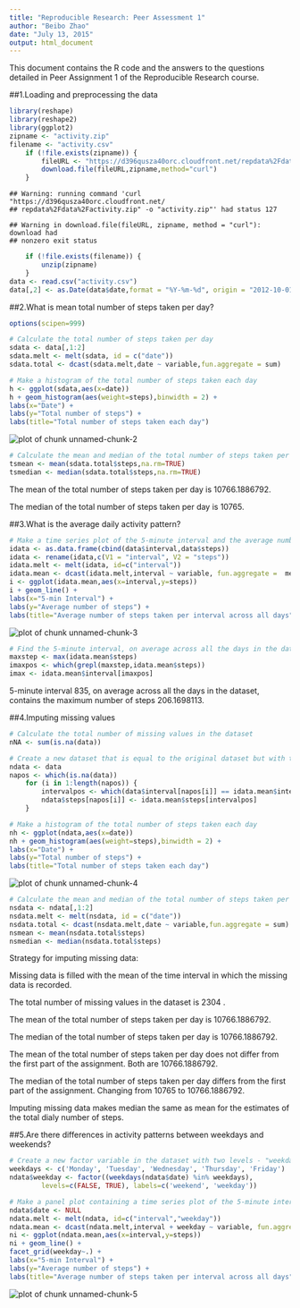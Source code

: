 ```yaml
---
title: "Reproducible Research: Peer Assessment 1"
author: "Beibo Zhao"
date: "July 13, 2015"
output: html_document
---
```


This document contains the R code and the answers to the questions detailed
in Peer Assignment 1 of the Reproducible Research course.

##1.Loading and preprocessing the data


```r
library(reshape)
library(reshape2)
library(ggplot2)
zipname <- "activity.zip"
filename <- "activity.csv"
    if (!file.exists(zipname)) {
        fileURL <- "https://d396qusza40orc.cloudfront.net/repdata%2Fdata%2Factivity.zip"
        download.file(fileURL,zipname,method="curl")
    }
```

```
## Warning: running command 'curl "https://d396qusza40orc.cloudfront.net/
## repdata%2Fdata%2Factivity.zip" -o "activity.zip"' had status 127
```

```
## Warning in download.file(fileURL, zipname, method = "curl"): download had
## nonzero exit status
```

```r
    if (!file.exists(filename)) {
        unzip(zipname)
    }
data <- read.csv("activity.csv")
data[,2] <- as.Date(data$date,format = "%Y-%m-%d", origin = "2012-10-01")
```

##2.What is mean total number of steps taken per day?


```r
options(scipen=999)

# Calculate the total number of steps taken per day
sdata <- data[,1:2]
sdata.melt <- melt(sdata, id = c("date"))
sdata.total <- dcast(sdata.melt,date ~ variable,fun.aggregate = sum)

# Make a histogram of the total number of steps taken each day
h <- ggplot(sdata,aes(x=date))
h + geom_histogram(aes(weight=steps),binwidth = 2) +
labs(x="Date") +
labs(y="Total number of steps") +
labs(title="Total number of steps taken each day")
```

![plot of chunk unnamed-chunk-2](figure/unnamed-chunk-2-1.png) 

```r
# Calculate the mean and median of the total number of steps taken per day
tsmean <- mean(sdata.total$steps,na.rm=TRUE)
tsmedian <- median(sdata.total$steps,na.rm=TRUE)
```

The mean of the total number of steps taken per day is 10766.1886792.

The median of the total number of steps taken per day is 10765.

##3.What is the average daily activity pattern?


```r
# Make a time series plot of the 5-minute interval and the average number of steps taken, averaged across all days
idata <- as.data.frame(cbind(data$interval,data$steps))
idata <- rename(idata,c(V1 = "interval", V2 = "steps"))
idata.melt <- melt(idata, id=c("interval"))
idata.mean <- dcast(idata.melt,interval ~ variable, fun.aggregate =  mean,na.rm = TRUE)
i <- ggplot(idata.mean,aes(x=interval,y=steps))
i + geom_line() +
labs(x="5-min Interval") +
labs(y="Average number of steps") +
labs(title="Average number of steps taken per interval across all days")
```

![plot of chunk unnamed-chunk-3](figure/unnamed-chunk-3-1.png) 

```r
# Find the 5-minute interval, on average across all the days in the dataset, contains the maximum number of steps
maxstep <- max(idata.mean$steps)
imaxpos <- which(grepl(maxstep,idata.mean$steps))
imax <- idata.mean$interval[imaxpos]
```

5-minute interval 835,  on average across all the days in the dataset, contains the maximum number of steps 206.1698113.

##4.Imputing missing values


```r
# Calculate the total number of missing values in the dataset 
nNA <- sum(is.na(data))

# Create a new dataset that is equal to the original dataset but with the missing data filled in using mean for that time interval
ndata <- data
napos <- which(is.na(data))
    for (i in 1:length(napos)) {
        intervalpos <- which(data$interval[napos[i]] == idata.mean$interval)
        ndata$steps[napos[i]] <- idata.mean$steps[intervalpos]
    }

# Make a histogram of the total number of steps taken each day
nh <- ggplot(ndata,aes(x=date))
nh + geom_histogram(aes(weight=steps),binwidth = 2) +
labs(x="Date") +
labs(y="Total number of steps") +
labs(title="Total number of steps taken each day")
```

![plot of chunk unnamed-chunk-4](figure/unnamed-chunk-4-1.png) 

```r
# Calculate the mean and median of the total number of steps taken per day
nsdata <- ndata[,1:2]
nsdata.melt <- melt(nsdata, id = c("date"))
nsdata.total <- dcast(nsdata.melt,date ~ variable,fun.aggregate = sum)
nsmean <- mean(nsdata.total$steps)
nsmedian <- median(nsdata.total$steps)
```

Strategy for imputing missing data:

Missing data is filled with the mean of the time interval in which the missing data is recorded.


The total number of missing values in the dataset is 2304 .

The mean of the total number of steps taken per day is 10766.1886792.

The median of the total number of steps taken per day is 10766.1886792.

The mean of the total number of steps taken per day does not differ from the first part of the assignment. Both are 10766.1886792.

The median of the total number of steps taken per day differs from the first part of the assignment. Changing from 10765 to 10766.1886792.

Imputing missing data makes median the same as mean for the estimates of the
total dialy number of steps. 

##5.Are there differences in activity patterns between weekdays and weekends?


```r
# Create a new factor variable in the dataset with two levels - "weekday" and "weekend" indicating whether a given date is a weekday or weekend day
weekdays <- c('Monday', 'Tuesday', 'Wednesday', 'Thursday', 'Friday')
ndata$weekday <- factor((weekdays(ndata$date) %in% weekdays),
        levels=c(FALSE, TRUE), labels=c('weekend', 'weekday'))

# Make a panel plot containing a time series plot of the 5-minute interval (x-axis) and the average number of steps taken, averaged across all weekday days or weekend days (y-axis).
ndata$date <- NULL
ndata.melt <- melt(ndata, id=c("interval","weekday"))
ndata.mean <- dcast(ndata.melt,interval + weekday ~ variable, fun.aggregate =  mean)
ni <- ggplot(ndata.mean,aes(x=interval,y=steps))
ni + geom_line() +
facet_grid(weekday~.) +
labs(x="5-min Interval") +
labs(y="Average number of steps") +
labs(title="Average number of steps taken per interval across all days")
```

![plot of chunk unnamed-chunk-5](figure/unnamed-chunk-5-1.png) 

